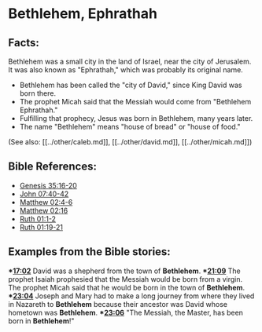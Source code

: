 # Bethlehem, Ephrathah #

## Facts: ##

Bethlehem was a small city in the land of Israel, near the city of Jerusalem. It was also known as "Ephrathah," which was probably its original name.

* Bethlehem has been called the "city of David," since King David was born there.
* The prophet Micah said that the Messiah would come from "Bethlehem Ephrathah."
* Fulfilling that prophecy, Jesus was born in Bethlehem, many years later.
* The name "Bethlehem" means "house of bread" or "house of food."

(See also: [[../other/caleb.md]], [[../other/david.md]], [[../other/micah.md]])

## Bible References: ##

* [Genesis 35:16-20](en/tn/gen/help/35/16)
* [John 07:40-42](en/tn/jhn/help/07/40)
* [Matthew 02:4-6](en/tn/mat/help/02/04)
* [Matthew 02:16](en/tn/mat/help/02/16)
* [Ruth 01:1-2](en/tn/rut/help/01/01)
* [Ruth 01:19-21](en/tn/rut/help/01/19)

## Examples from the Bible stories: ##

  __*[17:02](en/tn/obs/help/17/02)__ David was a shepherd from the town of __Bethlehem__.
  __*[21:09](en/tn/obs/help/21/09)__ The prophet Isaiah prophesied that the Messiah would be born from a virgin. The prophet Micah said that he would be born in the town of __Bethlehem__.
  __*[23:04](en/tn/obs/help/23/04)__ Joseph and Mary had to make a long journey from where they lived in Nazareth to __Bethlehem__ because their ancestor was David whose hometown was __Bethlehem__.
  __*[23:06](en/tn/obs/help/23/06)__ "The Messiah, the Master, has been born in __Bethlehem__!"